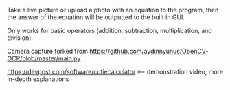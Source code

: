 

Take a live picture or upload a photo with an equation to the program, then the answer of the equation will be outputted to the built in GUI.

Only works for basic operators (addition, subtraction, multiplication, and division).

Camera capture forked from <https://github.com/aydinnyunus/OpenCV-OCR/blob/master/main.py>

https://devpost.com/software/cutiecalculator <-- demonstration video, more in-depth explanations
